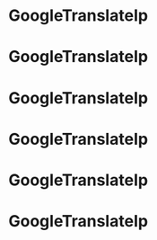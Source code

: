 # GoogleTranslateIp
# GoogleTranslateIp
# GoogleTranslateIp
# GoogleTranslateIp
# GoogleTranslateIp
# GoogleTranslateIp
